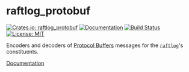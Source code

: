 raftlog_protobuf
================

[![Crates.io: raftlog_protobuf](https://img.shields.io/crates/v/raftlog_protobuf.svg)](https://crates.io/crates/raftlog_protobuf)
[![Documentation](https://docs.rs/raftlog_protobuf/badge.svg)](https://docs.rs/raftlog_protobuf)
[![Build Status](https://travis-ci.org/frugalos/raftlog_protobuf.svg?branch=master)](https://travis-ci.org/frugalos/raftlog_protobuf)
[![License: MIT](https://img.shields.io/badge/license-MIT-blue.svg)](LICENSE)

Encoders and decoders of [Protocol Buffers] messages for the [`raftlog`]'s constituents.

[Documentation](https://docs.rs/raftlog_protobuf)

[`raftlog`]: https://github.com/frugalos/raftlog
[Protocol Buffers]: https://developers.google.com/protocol-buffers/
